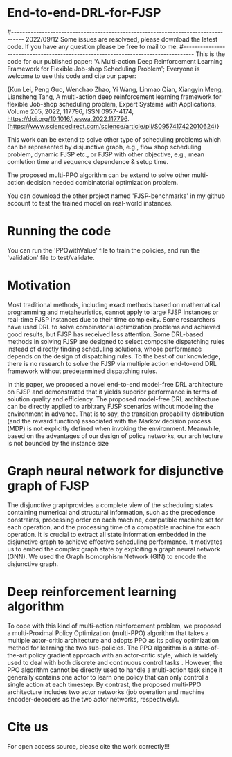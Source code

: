 # End-to-end-DRL-for-FJSP

#----------------------------------------------------------------------------------
2022/09/12 Some issues are resolveed, please download the latest code. If you have any question please be free to mail to me.
#----------------------------------------------------------------------------------
This is the code for our published paper: 'A Multi-action Deep Reinforcement Learning Framework for Flexible Job-shop Scheduling Problem'; Everyone is welcome to use this code and cite our paper:

{Kun Lei, Peng Guo, Wenchao Zhao, Yi Wang, Linmao Qian, Xiangyin Meng, Liansheng Tang,
A multi-action deep reinforcement learning framework for flexible Job-shop scheduling problem,
Expert Systems with Applications,
Volume 205,
2022,
117796,
ISSN 0957-4174,
https://doi.org/10.1016/j.eswa.2022.117796.
(https://www.sciencedirect.com/science/article/pii/S0957417422010624)}

This work can be extend to solve other type of scheduling problems which can be represented by disjunctive graph, e.g., flow shop scheduling problem, dynamic FJSP etc., or FJSP with other objective, e.g., mean comletion time and sequence dependence & setup time. 

The proposed multi-PPO algorithm can be extend to solve other multi-action decision needed combinatorial optimization problem.

You can download the other project named 'FJSP-benchmarks' in my github account to test the trained model on real-world instances. 
# Running the code
You can run the 'PPOwithValue' file to train the policies, and run the 'validation' file to test/validate.

# Motivation 
Most traditional methods, including exact methods based on mathematical programming and metaheuristics, cannot apply to large FJSP instances or real-time FJSP instances due to their time complexity. Some researchers have used DRL to solve combinatorial optimization problems and achieved good results, but FJSP has received less attention. Some DRL-based methods in solving FJSP are designed to select composite dispatching rules instead of directly finding scheduling solutions, whose performance depends on the design of dispatching rules. To the best of our knowledge, there is no research to solve the FJSP via multiple action end-to-end DRL framework without predetermined dispatching rules. 

In this paper, we proposed a novel end-to-end model-free DRL architecture on FJSP and demonstrated that it yields superior performance in terms of solution quality and efficiency. The proposed model-free DRL architecture can be directly applied to arbitrary FJSP scenarios without modeling the environment in advance. That is to say, the transition probability distribution (and the reward function) associated with the Markov decision process (MDP) is not explicitly defined when invoking the environment. Meanwhile, based on the advantages of our design of policy networks, our architecture is not bounded by the instance size

# Graph neural network for disjunctive graph of FJSP
The disjunctive graphprovides a complete view of the scheduling states containing numerical and structural information, such as the precedence constraints, processing order on each machine, compatible machine set for each operation, and the processing time of a compatible machine for each operation. It is crucial to extract all state information embedded in the disjunctive graph to achieve effective scheduling performance. It motivates us to embed the complex graph state by exploiting a graph neural network (GNN). We used the Graph Isomorphism Network (GIN) to encode the disjunctive graph.

# Deep reinforcement learning algorithm 
To cope with this kind of multi-action reinforcement problem, we proposed a multi-Proximal Policy Optimization (multi-PPO) algorithm that takes a multiple actor-critic architecture and adopts PPO as its policy optimization method for learning the two sub-policies. The PPO algorithm is a state-of-the-art policy gradient approach with an actor-critic style, which is widely used to deal with both discrete and continuous control tasks . However, the PPO algorithm cannot be directly used to handle a multi-action task since it generally contains one actor to learn one policy that can only control a single action at each timestep. By contrast, the proposed multi-PPO architecture includes two actor networks (job operation and machine encoder-decoders as the two actor networks, respectively).
 
# Cite us
For open access source, please cite the work correctly!!!


